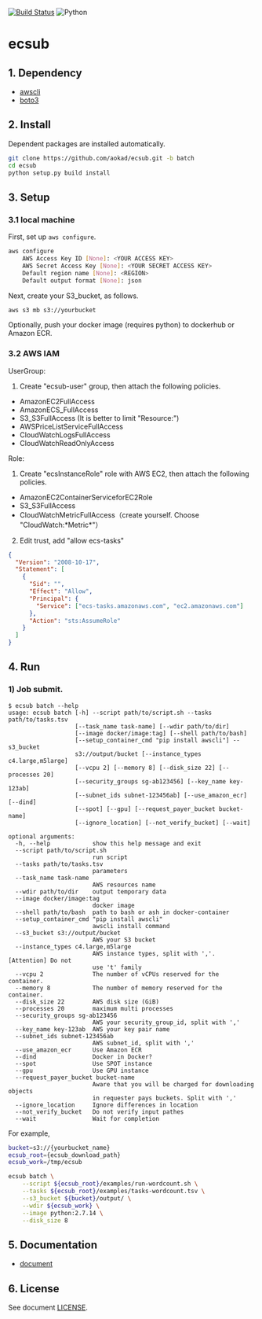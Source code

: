 [![Build Status](https://travis-ci.org/aokad/ecsub.svg?branch=master)](https://travis-ci.org/aokad/ecsub)
![Python](https://img.shields.io/badge/python-3.6%20%7C%203.7-blue.svg)

# ecsub

## 1. Dependency

 - [awscli](https://docs.aws.amazon.com/streams/latest/dev/kinesis-tutorial-cli-installation.html)
 - [boto3](https://github.com/boto/boto3)

## 2. Install

Dependent packages are installed automatically.

```Bash
git clone https://github.com/aokad/ecsub.git -b batch
cd ecsub
python setup.py build install
```

## 3. Setup

### 3.1 local machine

First, set up `aws configure`.

```Bash
aws configure
    AWS Access Key ID [None]: <YOUR ACCESS KEY>
    AWS Secret Access Key [None]: <YOUR SECRET ACCESS KEY>
    Default region name [None]: <REGION>
    Default output format [None]: json
```

Next, create your S3_bucket, as follows.

```Bash
aws s3 mb s3://yourbucket
```

Optionally, push your docker image (requires python) to dockerhub or Amazon ECR.

### 3.2 AWS IAM

UserGroup:

1. Create "ecsub-user" group, then attach the following policies.

 - AmazonEC2FullAccess
 - AmazonECS_FullAccess
 - S3_S3FullAccess (It is better to limit "Resource:")
 - AWSPriceListServiceFullAccess 
 - CloudWatchLogsFullAccess
 - CloudWatchReadOnlyAccess

Role:

1. Create "ecsInstanceRole" role with AWS EC2, then attach the following policies.

 - AmazonEC2ContainerServiceforEC2Role
 - S3_S3FullAccess
 - CloudWatchMetricFullAccess（create yourself. Choose "CloudWatch:\*Metric\*"）

2. Edit trust, add "allow ecs-tasks"

```Json
{
  "Version": "2008-10-17",
  "Statement": [
    {
      "Sid": "",
      "Effect": "Allow",
      "Principal": {
        "Service": ["ecs-tasks.amazonaws.com", "ec2.amazonaws.com"]
      },
      "Action": "sts:AssumeRole"
    }
  ]
}
```

## 4. Run

### 1) Job submit.

```
$ ecsub batch --help
usage: ecsub batch [-h] --script path/to/script.sh --tasks path/to/tasks.tsv
                   [--task_name task-name] [--wdir path/to/dir]
                   [--image docker/image:tag] [--shell path/to/bash]
                   [--setup_container_cmd "pip install awscli"] --s3_bucket
                   s3://output/bucket [--instance_types c4.large,m5large]
                   [--vcpu 2] [--memory 8] [--disk_size 22] [--processes 20]
                   [--security_groups sg-ab123456] [--key_name key-123ab]
                   [--subnet_ids subnet-123456ab] [--use_amazon_ecr] [--dind]
                   [--spot] [--gpu] [--request_payer_bucket bucket-name]
                   [--ignore_location] [--not_verify_bucket] [--wait]

optional arguments:
  -h, --help            show this help message and exit
  --script path/to/script.sh
                        run script
  --tasks path/to/tasks.tsv
                        parameters
  --task_name task-name
                        AWS resources name
  --wdir path/to/dir    output temporary data
  --image docker/image:tag
                        docker image
  --shell path/to/bash  path to bash or ash in docker-container
  --setup_container_cmd "pip install awscli"
                        awscli install command
  --s3_bucket s3://output/bucket
                        AWS your S3 bucket
  --instance_types c4.large,m5large
                        AWS instance types, split with ','. [Attention] Do not
                        use 't' family
  --vcpu 2              The number of vCPUs reserved for the container.
  --memory 8            The number of memory reserved for the container.
  --disk_size 22        AWS disk size (GiB)
  --processes 20        maximum multi processes
  --security_groups sg-ab123456
                        AWS your security_group_id, split with ','
  --key_name key-123ab  AWS your key pair name
  --subnet_ids subnet-123456ab
                        AWS subnet_id, split with ','
  --use_amazon_ecr      Use Amazon ECR
  --dind                Docker in Docker?
  --spot                Use SPOT instance
  --gpu                 Use GPU instance
  --request_payer_bucket bucket-name
                        Aware that you will be charged for downloading objects
                        in requester pays buckets. Split with ','
  --ignore_location     Ignore differences in location
  --not_verify_bucket   Do not verify input pathes
  --wait                Wait for completion
```

For example,

```Bash
bucket=s3://{yourbucket_name}
ecsub_root={ecsub_download_path}
ecsub_work=/tmp/ecsub

ecsub batch \
    --script ${ecsub_root}/examples/run-wordcount.sh \
    --tasks ${ecsub_root}/examples/tasks-wordcount.tsv \
    --s3_bucket ${bucket}/output/ \
    --wdir ${ecsub_work} \
    --image python:2.7.14 \
    --disk_size 8
```

## 5. Documentation

 - [document](https://aokad.github.io/ecsub-doc-ja/)

## 6. License 

See document [LICENSE](./LICENSE).
